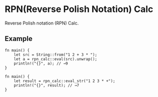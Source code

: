 # RPN(Reverse Polish Notation) Calc

Reverse Polish notation (RPN) Calc.

## Example

```
fn main() {
    let src = String::from("1 2 + 3 * ");
    let a = rpn_calc::eval(src).unwrap();
    println!("{}", a); // →9
}
```

```
fn main() {
    let result = rpn_calc::eval_str("1 2 3 * +");
    println!("{}", result); // →7
}
```

